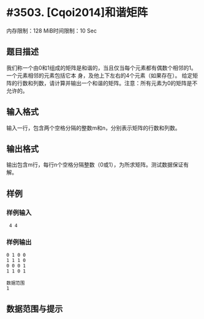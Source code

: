 # #3503. [Cqoi2014]和谐矩阵

内存限制：128 MiB时间限制：10 Sec

## 题目描述

我们称一个由0和1组成的矩阵是和谐的，当且仅当每个元素都有偶数个相邻的1。一个元素相邻的元素包括它本
身，及他上下左右的4个元素（如果存在）。
给定矩阵的行数和列数，请计算并输出一个和谐的矩阵。注意：所有元素为0的矩阵是不允许的。

## 输入格式

输入一行，包含两个空格分隔的整数m和n，分别表示矩阵的行数和列数。

## 输出格式

输出包含m行，每行n个空格分隔整数（0或1），为所求矩阵。测试数据保证有解。

## 样例

### 样例输入

    
     4 4
    
    
    

### 样例输出

    
    0 1 0 0
    1 1 1 0
    0 0 0 1
    1 1 0 1
    
    数据范围
    1 
    

## 数据范围与提示
